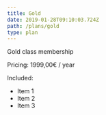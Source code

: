 ```yaml
---
title: Gold
date: 2019-01-28T09:10:03.724Z
path: /plans/gold
type: plan
---
```

Gold class membership

Pricing: 1999,00€ / year

Included: 

* Item 1
* Item 2
* Item 3
